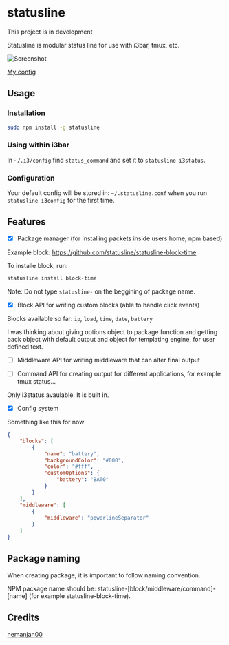 # statusline

This project is in development

Statusline is modular status line for use with i3bar, tmux, etc. 

![Screenshot](https://github.com/nemanjan00/statusline/blob/master/screenshot/screenshot.png?raw=true)

[My config](https://gist.github.com/ef0998ba940a496feb212630b5e19f40)

## Usage

### Installation

```bash
sudo npm install -g statusline
```

### Using within i3bar

In `~/.i3/config` find `status_command` and set it to `statusline i3status`.

### Configuration

Your default config will be stored in: `~/.statusline.conf` when you run `statusline i3config` for the first time. 

## Features 

 - [x] Package manager (for installing packets inside users home, npm based)

Example block: https://github.com/statusline/statusline-block-time

To installe block, run: 

```bash
statusline install block-time
```

Note: Do not type `statusline-` on the beggining of package name. 

 - [x] Block API for writing custom blocks (able to handle click events)

Blocks available so far: `ip`, `load`, `time`, `date`, `battery`

I was thinking about giving options object to package function and getting back object with default output and object for templating engine, for user defined text. 

 - [ ]  Middleware API for writing middleware that can alter final output

 - [ ] Command API for creating output for different applications, for example tmux status... 

Only i3status avaulable. It is built in. 

 - [x] Config system 

Something like this for now

```json
{
	"blocks": [
		{
			"name": "battery",
			"backgroundColor": "#000",
			"color": "#fff",
			"customOptions": {
				"battery": "BAT0"
			}
		}
	],
	"middleware": [
		{
			"middleware": "powerlineSeparator"
		}
	]
}
```

## Package naming

When creating package, it is important to follow naming convention. 

NPM package name should be: statusline-[block/middleware/command]-[name] (for example statusline-block-time). 

## Credits

[nemanjan00](https://github.com/nemanjan00)

